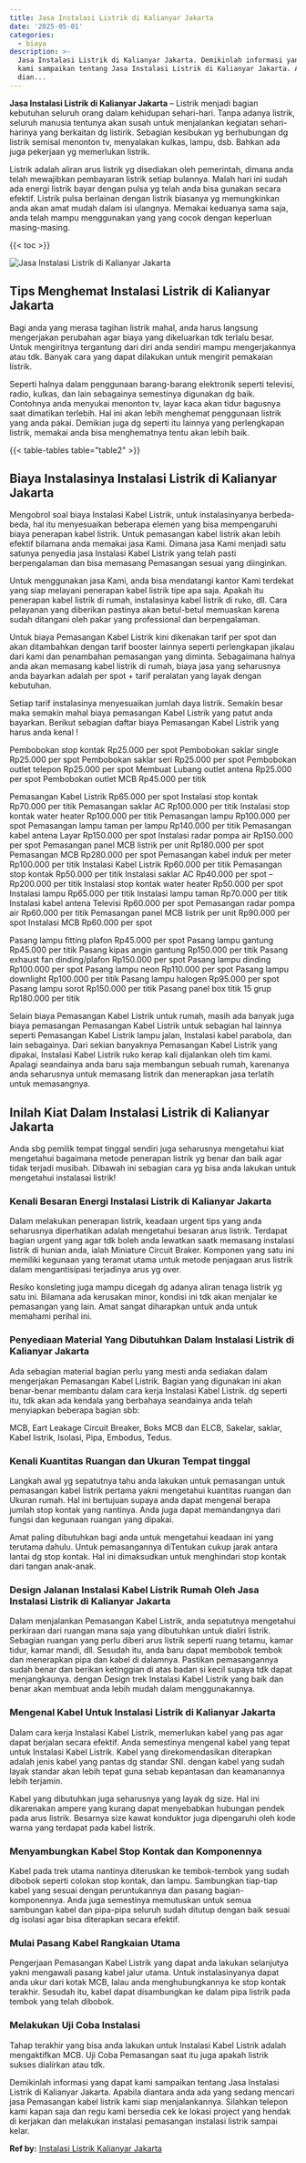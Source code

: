 ```yaml
---
title: Jasa Instalasi Listrik di Kalianyar Jakarta
date: '2025-05-01'
categories:
  - biaya
description: >-
  Jasa Instalasi Listrik di Kalianyar Jakarta. Demikinlah informasi yang dapat
  kami sampaikan tentang Jasa Instalasi Listrik di Kalianyar Jakarta. Apabila
  dian...
---
```


**Jasa Instalasi Listrik di Kalianyar Jakarta** – Listrik menjadi bagian kebutuhan seluruh orang dalam kehidupan sehari-hari. Tanpa adanya listrik, seluruh manusia tentunya akan susah untuk menjalankan kegiatan sehari-harinya yang berkaitan dg listirik. Sebagian kesibukan yg berhubungan dg listrik semisal menonton tv, menyalakan kulkas, lampu, dsb. Bahkan ada juga pekerjaan yg memerlukan listrik.

Listrik adalah aliran arus listrik yg disediakan oleh pemerintah, dimana anda telah mewajibkan pembayaran listrik setiap bulannya. Malah hari ini sudah ada energi listrik bayar dengan pulsa yg telah anda bisa gunakan secara efektif. Listrik pulsa berlainan dengan listrik biasanya yg memungkinkan anda akan amat mudah dalam isi ulangnya. Memakai keduanya sama saja, anda telah mampu menggunakan yang yang cocok dengan keperluan masing-masing.

{{< toc >}}

![Jasa Instalasi Listrik di Kalianyar Jakarta](/images/instalasi-listrik-murah22.png)

## Tips Menghemat Instalasi Listrik di Kalianyar Jakarta

Bagi anda yang merasa tagihan listrik mahal, anda harus langsung mengerjakan perubahan agar biaya yang dikeluarkan tdk terlalu besar. Untuk mengiritnya tergantung dari diri anda sendiri mampu mengerjakannya atau tdk. Banyak cara yang dapat dilakukan untuk mengirit pemakaian listrik.

Seperti halnya dalam penggunaan barang-barang elektronik seperti televisi, radio, kulkas, dan lain sebagainya semestinya digunakan dg baik. Contohnya anda menyukai menonton tv, layar kaca akan tidur bagusnya saat dimatikan terlebih. Hal ini akan lebih menghemat penggunaan listrik yang anda pakai. Demikian juga dg seperti itu lainnya yang perlengkapan listrik, memakai anda bisa menghematnya tentu akan lebih baik.

{{< table-tables table="table2" >}}

## Biaya Instalasinya Instalasi Listrik di Kalianyar Jakarta

Mengobrol soal biaya Instalasi Kabel Listrik, untuk instalasinyanya berbeda-beda, hal itu menyesuaikan beberapa elemen yang bisa mempengaruhi biaya penerapan kabel listrik. Untuk pemasangan kabel listrik akan lebih efektif bilamana anda memakai jasa Kami. Dimana jasa Kami menjadi satu satunya penyedia jasa Instalasi Kabel Listrik yang telah pasti berpengalaman dan bisa memasang Pemasangan sesuai yang diinginkan.

Untuk menggunakan jasa Kami, anda bisa mendatangi kantor Kami terdekat yang siap melayani penerapan kabel listrik tipe apa saja. Apakah itu penerapan kabel listrik di rumah, instalasinya kabel listrik di ruko, dll. Cara pelayanan yang diberikan pastinya akan betul-betul memuaskan karena sudah ditangani oleh pakar yang professional dan berpengalaman.

Untuk biaya Pemasangan Kabel Listrik kini dikenakan tarif per spot dan akan ditambahkan dengan tarif booster lainnya seperti perlengkapan jikalau dari kami dan penambahan pemasangan yang diminta. Sebagaimana halnya anda akan memasang kabel listrik di rumah, biaya jasa yang seharusnya anda bayarkan adalah per spot + tarif peralatan yang layak dengan kebutuhan.

Setiap tarif instalasinya menyesuaikan jumlah daya listrik. Semakin besar maka semakin mahal biaya pemasangan Kabel Listrik yang patut anda bayarkan. Berikut sebagian daftar biaya Pemasangan Kabel Listrik yang harus anda kenal !

Pembobokan stop kontak Rp25.000 per spot Pembobokan saklar single Rp25.000 per spot Pembobokan saklar seri Rp25.000 per spot Pembobokan outlet telepon Rp25.000 per spot Membuat Lubang outlet antena Rp25.000 per spot Pembobokan outlet MCB Rp45.000 per titik

Pemasangan Kabel Listrik Rp65.000 per spot Instalasi stop kontak Rp70.000 per titik Pemasangan saklar AC Rp100.000 per titik Instalasi stop kontak water heater Rp100.000 per titik Pemasangan lampu Rp100.000 per spot Pemasangan lampu taman per lampu Rp140.000 per titik Pemasangan kabel antena Layar Rp150.000 per spot Instalasi radar pompa air Rp150.000 per spot Pemasangan panel MCB listrik per unit Rp180.000 per spot Pemasangan MCB Rp280.000 per spot Pemasangan kabel induk per meter Rp100.000 per titik Instalasi Kabel Listrik Rp60.000 per titik Pemasangan stop kontak Rp50.000 per titik Instalasi saklar AC Rp40.000 per spot – Rp200.000 per titik Instalasi stop kontak water heater Rp50.000 per spot Instalasi lampu Rp65.000 per titik Instalasi lampu taman Rp70.000 per titik Instalasi kabel antena Televisi Rp60.000 per spot Pemasangan radar pompa air Rp60.000 per titik Pemasangan panel MCB listrik per unit Rp90.000 per spot Instalasi MCB Rp60.000 per spot

Pasang lampu fitting plafon Rp45.000 per spot Pasang lampu gantung Rp45.000 per titik Pasang kipas angin gantung Rp150.000 per titik Pasang exhaust fan dinding/plafon Rp150.000 per spot Pasang lampu dinding Rp100.000 per spot Pasang lampu neon Rp110.000 per spot Pasang lampu downlight Rp100.000 per titik Pasang lampu halogen Rp95.000 per spot Pasang lampu sorot Rp150.000 per titik Pasang panel box titik 15 grup Rp180.000 per titik

Selain biaya Pemasangan Kabel Listrik untuk rumah, masih ada banyak juga biaya pemasangan Pemasangan Kabel Listrik untuk sebagian hal lainnya seperti Pemasangan Kabel Listrik lampu jalan, Instalasi kabel parabola, dan lain sebagainya. Dari sekian banyaknya Pemasangan Kabel Listrik yang dipakai, Instalasi Kabel Listrik ruko kerap kali dijalankan oleh tim kami. Apalagi seandainya anda baru saja membangun sebuah rumah, karenanya anda seharusnya untuk memasang listrik dan menerapkan jasa terlatih untuk memasangnya.

## Inilah Kiat Dalam Instalasi Listrik di Kalianyar Jakarta


Anda sbg pemilik tempat tinggal sendiri juga seharusnya mengetahui kiat mengetahui bagaimana metode penerapan listrik yg benar dan baik agar tidak terjadi musibah. Dibawah ini sebagian cara yg bisa anda lakukan untuk mengetahui instalasai listrik!

### Kenali Besaran Energi Instalasi Listrik di Kalianyar Jakarta

Dalam melakukan penerapan listrik, keadaan urgent tips yang anda seharusnya diperhatikan adalah mengetahui besaran arus listrik. Terdapat bagian urgent yang agar tdk boleh anda lewatkan saatk memasang instalasi listrik di hunian anda, ialah Miniature Circuit Braker. Komponen yang satu ini memiliki kegunaan yang teramat utama untuk metode penjagaan arus listrik dalam mengantisipasi terjadinya arus yg over.

Resiko konsleting juga mampu dicegah dg adanya aliran tenaga listrik yg satu ini. Bilamana ada kerusakan minor, kondisi ini tdk akan menjalar ke pemasangan yang lain. Amat sangat diharapkan untuk anda untuk memahami perihal ini.

### Penyediaan Material Yang Dibutuhkan Dalam Instalasi Listrik di Kalianyar Jakarta

Ada sebagian material bagian perlu yang mesti anda sediakan dalam mengerjakan Pemasangan Kabel Listrik. Bagian yang digunakan ini akan benar-benar membantu dalam cara kerja Instalasi Kabel Listrik. dg seperti itu, tdk akan ada kendala yang berbahaya seandainya anda telah menyiapkan beberapa bagian sbb:

MCB, Eart Leakage Circuit Breaker, Boks MCB dan ELCB, Sakelar, saklar, Kabel listrik, Isolasi, Pipa, Embodus, Tedus.

### Kenali Kuantitas Ruangan dan Ukuran Tempat tinggal

Langkah awal yg sepatutnya tahu anda lakukan untuk pemasangan untuk pemasangan kabel listrik pertama yakni mengetahui kuantitas ruangan dan Ukuran rumah. Hal ini bertujuan supaya anda dapat mengenal berapa jumlah stop kontak yang nantinya. Anda juga dapat memandangnya dari fungsi dan kegunaan ruangan yang dipakai.

Amat paling dibutuhkan bagi anda untuk mengetahui keadaan ini yang terutama dahulu. Untuk pemasangannya diTentukan cukup jarak antara lantai dg stop kontak. Hal ini dimaksudkan untuk menghindari stop kontak dari tangan anak-anak.

### Design Jalanan Instalasi Kabel Listrik Rumah Oleh Jasa Instalasi Listrik di Kalianyar Jakarta

Dalam menjalankan Pemasangan Kabel Listrik, anda sepatutnya mengetahui perkiraan dari ruangan mana saja yang dibutuhkan untuk dialiri listrik. Sebagian ruangan yang perlu diberi arus listrik seperti ruang tetamu, kamar tidur, kamar mandi, dll. Sesudah itu, anda baru dapat membobok tembok dan menerapkan pipa dan kabel di dalamnya. Pastikan pemasangannya sudah benar dan berikan ketinggian di atas badan si kecil supaya tdk dapat menjangkaunya. dengan Design trek Instalasi Kabel Listrik yang baik dan benar akan membuat anda lebih mudah dalam menggunakannya.

### Mengenal Kabel Untuk Instalasi Listrik di Kalianyar Jakarta

Dalam cara kerja Instalasi Kabel Listrik, memerlukan kabel yang pas agar dapat berjalan secara efektif. Anda semestinya mengenal kabel yang tepat untuk Instalasi Kabel Listrik. Kabel yang direkomendasikan diterapkan adalah jenis kabel yang pantas dg standar SNI. dengan kabel yang sudah layak standar akan lebih tepat guna sebab kepantasan dan keamanannya lebih terjamin.

Kabel yang dibutuhkan juga seharusnya yang layak dg size. Hal ini dikarenakan ampere yang kurang dapat menyebabkan hubungan pendek pada arus listrik. Besarnya size kawat konduktor juga dipengaruhi oleh kode warna yang terdapat pada kabel listrik.

### Menyambungkan Kabel Stop Kontak dan Komponennya

Kabel pada trek utama nantinya diteruskan ke tembok-tembok yang sudah dibobok seperti colokan stop kontak, dan lampu. Sambungkan tiap-tiap kabel yang sesuai dengan peruntukannya dan pasang bagian-komponennya. Anda juga semestinya memutuskan untuk semua sambungan kabel dan pipa-pipa seluruh sudah ditutup dengan baik sesuai dg isolasi agar bisa diterapkan secara efektif.

### Mulai Pasang Kabel Rangkaian Utama

Pengerjaan Pemasangan Kabel Listrik yang dapat anda lakukan selanjutya yakni mengawali pasang kabel jalur utama. Untuk instalasinyanya dapat anda ukur dari kotak MCB, lalau anda menghubungkannya ke stop kontak terakhir. Sesudah itu, kabel dapat disambungkan ke dalam pipa listrik pada tembok yang telah dibobok.

### Melakukan Uji Coba Instalasi

Tahap terakhir yang bisa anda lakukan untuk Instalasi Kabel Listrik adalah mengaktifkan MCB. Uji Coba Pemasangan saat itu juga apakah listrik sukses dialirkan atau tdk.

Demikinlah informasi yang dapat kami sampaikan tentang Jasa Instalasi Listrik di Kalianyar Jakarta. Apabila diantara anda ada yang sedang mencari jasa Pemasangan kabel listrik kami siap menjalankannya. Silahkan telepon kami kapan saja dan regu kami bersedia cek ke lokasi project yang hendak di kerjakan dan melakukan instalasi pemasangan instalasi listrik sampai kelar.

**Ref by:** [Instalasi Listrik Kalianyar Jakarta](https://id.wikipedia.org/wiki/Instalasi)
